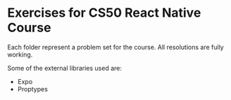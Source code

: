# Exercises for CS50 React Native Course

Each folder represent a problem set for the course. All resolutions are fully working.

Some of the external libraries used are:
 - Expo
 - Proptypes
